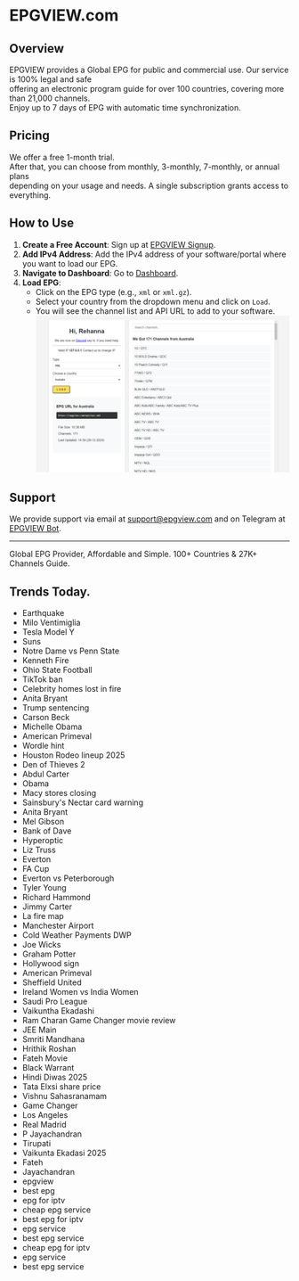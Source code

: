 # EPGVIEW.com



## Overview
EPGVIEW provides a Global EPG for public and commercial use. Our service is 100% legal and safe\
offering an electronic program guide for over 100 countries, covering more than 21,000 channels.\
Enjoy up to 7 days of EPG with automatic time synchronization.

## Pricing
We offer a free 1-month trial. \
After that, you can choose from monthly, 3-monthly, 7-monthly, or annual plans \
depending on your usage and needs. A single subscription grants access to everything.

## How to Use
1. **Create a Free Account**: Sign up at [EPGVIEW Signup](https://epgview.com/signup.php).
2. **Add IPv4 Address**: Add the IPv4 address of your software/portal where you want to load our EPG.
3. **Navigate to Dashboard**: Go to [Dashboard](https://epgview.com/dashboard.php).
4. **Load EPG**:
   - Click on the EPG type (e.g., `xml` or `xml.gz`).
   - Select your country from the dropdown menu and click on `Load`.
   - You will see the channel list and API URL to add to your software.
![EPGVIEW](img/dashboard.png)
## Support
We provide support via email at [support@epgview.com](mailto:support@epgview.com) and on Telegram at [EPGVIEW Bot](https://t.me/epgview_bot).

---

Global EPG Provider, Affordable and Simple. 100+ Countries & 27K+ Channels Guide.

## Trends Today.

- Earthquake
- Milo Ventimiglia
- Tesla Model Y
- Suns
- Notre Dame vs Penn State
- Kenneth Fire
- Ohio State Football
- TikTok ban
- Celebrity homes lost in fire
- Anita Bryant
- Trump sentencing
- Carson Beck
- Michelle Obama
- American Primeval
- Wordle hint
- Houston Rodeo lineup 2025
- Den of Thieves 2
- Abdul Carter
- Obama
- Macy stores closing
- Sainsbury's Nectar card warning
- Anita Bryant
- Mel Gibson
- Bank of Dave
- Hyperoptic
- Liz Truss
- Everton
- FA Cup
- Everton vs Peterborough
- Tyler Young
- Richard Hammond
- Jimmy Carter
- La fire map
- Manchester Airport
- Cold Weather Payments DWP
- Joe Wicks
- Graham Potter
- Hollywood sign
- American Primeval
- Sheffield United
- Ireland Women vs India Women
- Saudi Pro League
- Vaikuntha Ekadashi
- Ram Charan Game Changer movie review
- JEE Main
- Smriti Mandhana
- Hrithik Roshan
- Fateh Movie
- Black Warrant
- Hindi Diwas 2025
- Tata Elxsi share price
- Vishnu Sahasranamam
- Game Changer
- Los Angeles
- Real Madrid
- P Jayachandran
- Tirupati
- Vaikunta Ekadasi 2025
- Fateh
- Jayachandran
- epgview
- best epg
- epg for iptv
- cheap epg service
- best epg for iptv
- epg service
- best epg service
- cheap epg for iptv
- epg service
- best epg service

